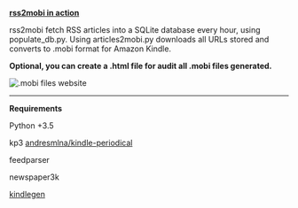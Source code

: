 [**rss2mobi in action**](https://andresmlna.me/kindle)

rss2mobi fetch RSS articles into a SQLite database every hour, using populate_db.py. Using articles2mobi.py downloads all URLs stored and converts to .mobi format for Amazon Kindle. 


**Optional, you can create a .html file for audit all .mobi files generated.**

![.mobi files website](https://i.imgur.com/ZXl7pyQ.png)

---

**Requirements**

Python +3.5

kp3 [andresmlna/kindle-periodical](https://github.com/andresmlna/kindle-periodical)

feedparser

newspaper3k

[kindlegen](https://www.amazon.com/gp/feature.html?docId=1000765211)
